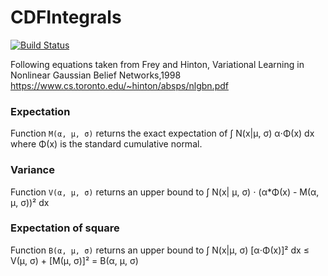 # CDFIntegrals

[![Build Status](https://github.com/ngiann/CDFIntegrals.jl/actions/workflows/CI.yml/badge.svg?branch=main)](https://github.com/ngiann/CDFIntegrals.jl/actions/workflows/CI.yml?query=branch%3Amain)

Following equations taken from Frey and Hinton, 
Variational Learning in Nonlinear Gaussian Belief Networks,1998
https://www.cs.toronto.edu/~hinton/absps/nlgbn.pdf

### Expectation
Function `M(α, μ, σ)` returns the exact expectation  of ∫ N(x|μ, σ) α⋅Φ(x) dx where Φ(x) is the standard cumulative normal.

### Variance
Function `V(α, μ, σ)` returns an upper bound to ∫ N(x| μ, σ) ⋅ (α*Φ(x) - M(α, μ, σ))² dx

### Expectation of square
Function `B(α, μ, σ)` returns an upper bound to ∫ N(x|μ, σ) [α⋅Φ(x)]² dx ≤ V(μ, σ) + [M(μ, σ)]² = B(α, μ, σ)


